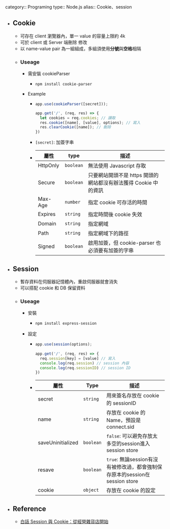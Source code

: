 category:: Programing
type:: Node.js
alias:: Cookie、session

- ## Cookie
	- 可存在 client 瀏覽器內，單一 value 的容量上限約 4k
	- 可於 client 或 Server 端刪除 修改
	- 以 name-value pair 為一組組成，多組須使用**分號**與**空格**相隔
	- ### Useage
		- 需安裝 cookieParser
			- ```bash
			  npm install cookie-parser
			  ```
		- Example
			- ```javascript
			  app.use(cookieParser([secret]));
			  
			  app.get('/', (req, res) => {
			    let cookies = req.cookies; // 讀取
			    res.cookie([name], [value], options); // 寫入
			    res.clearCookie([name]); // 刪除
			  })
			  ```
			- `[secret]`: 加簽字串
			- |屬性|type|描述|
			  |--|--|--|
			  |HttpOnly|`boolean`|無法使用 Javascript 存取|
			  |Secure|`boolean`|只要網站開頭不是 https 開頭的網站都沒有辦法獲得 Cookie 中的資訊|
			  |Max-Age|`number`|指定 cookie 可存活的時間|
			  |Expires|`string`|指定時間後 cookie 失效|
			  |Domain|`string`|指定網域|
			  |Path|`string`|指定網域下的路徑|
			  |Signed|`boolean`|啟用加簽，但 cookie-parser 也必須要有加簽的字串|
- ## Session
	- 暫存資料在伺服器記憶體內，重啟伺服器就會消失
	- 可以搭配 cookie 和 DB  保留資料
	- ### Useage
		- 安裝
			- ```bash
			  npm install express-session
			  ```
		- 設定
			- ```javascript
			  app.use(session(options);
			          
			  app.get('/', (req, res) => {
			    req.session[key] = [value] // 寫入
			    console.log(req.session) // session 內容
			    console.log(req.sessionID) // session ID
			  })
			  ```
			- |屬性|Type|描述|
			  |--|--|--|
			  |secret|`string`|用來簽名存放在 cookie 的 sessionID|
			  |name|`string`|存放在 cookie 的 Name，預設是 connect.sid|
			  |saveUninitialized|`boolean`|`false`: 可以避免存放太多空的session進入session store|
			  |resave|`boolean`|`true`: 無論session有沒有被修改過，都會強制保存原本的session在session store|
			  |cookie|`object`|存放在 cookie 的設定|
- ## Reference
	- [白話 Session 與 Cookie：從經營雜貨店開始](https://hulitw.medium.com/session-and-cookie-15e47ed838bc)